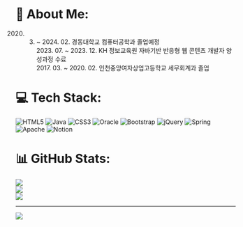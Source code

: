 # 💫 About Me:
2020. 03. ~ 2024. 02. 경동대학교 컴퓨터공학과 졸업예정<br>2023. 07. ~ 2023. 12. KH 정보교육원 자바기반 반응형 웹 콘텐츠 개발자 양성과정 수료<br>2017. 03. ~ 2020. 02. 인천중앙여자상업고등학교 세무회계과 졸업


# 💻 Tech Stack:
![HTML5](https://img.shields.io/badge/html5-%23E34F26.svg?style=for-the-badge&logo=html5&logoColor=white) ![Java](https://img.shields.io/badge/java-%23ED8B00.svg?style=for-the-badge&logo=openjdk&logoColor=white) ![CSS3](https://img.shields.io/badge/css3-%231572B6.svg?style=for-the-badge&logo=css3&logoColor=white) ![Oracle](https://img.shields.io/badge/Oracle-F80000?style=for-the-badge&logo=oracle&logoColor=white) ![Bootstrap](https://img.shields.io/badge/bootstrap-%238511FA.svg?style=for-the-badge&logo=bootstrap&logoColor=white) ![jQuery](https://img.shields.io/badge/jquery-%230769AD.svg?style=for-the-badge&logo=jquery&logoColor=white) ![Spring](https://img.shields.io/badge/spring-%236DB33F.svg?style=for-the-badge&logo=spring&logoColor=white) ![Apache](https://img.shields.io/badge/apache-%23D42029.svg?style=for-the-badge&logo=apache&logoColor=white) ![Notion](https://img.shields.io/badge/Notion-%23000000.svg?style=for-the-badge&logo=notion&logoColor=white)
# 📊 GitHub Stats:
![](https://github-readme-stats.vercel.app/api?username=seona-Kim&theme=default&hide_border=false&include_all_commits=false&count_private=false)<br/>
![](https://github-readme-streak-stats.herokuapp.com/?user=seona-Kim&theme=default&hide_border=false)<br/>
![](https://github-readme-stats.vercel.app/api/top-langs/?username=seona-Kim&theme=default&hide_border=false&include_all_commits=false&count_private=false&layout=compact)

---
[![](https://visitcount.itsvg.in/api?id=seona-Kim&icon=0&color=0)](https://visitcount.itsvg.in)

<!-- Proudly created with GPRM ( https://gprm.itsvg.in ) -->

